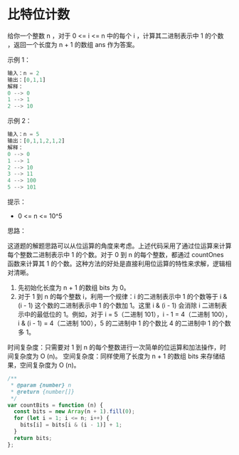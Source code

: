 # 比特位计数

给你一个整数 n ，对于 0 <= i <= n 中的每个 i ，计算其二进制表示中 1 的个数 ，返回一个长度为 n + 1 的数组 ans 作为答案。

示例 1：

```javascript
输入：n = 2
输出：[0,1,1]
解释：
0 --> 0
1 --> 1
2 --> 10
```

示例 2：

```javascript
输入：n = 5
输出：[0,1,1,2,1,2]
解释：
0 --> 0
1 --> 1
2 --> 10
3 --> 11
4 --> 100
5 --> 101
```

提示：

- 0 <= n <= 10^5

思路：

这道题的解题思路可以从位运算的角度来考虑。上述代码采用了通过位运算来计算每个整数二进制表示中 1 的个数。对于 0 到 n 的每个整数，都通过 countOnes 函数来计算其 1 的个数。这种方法的好处是直接利用位运算的特性来求解，逻辑相对清晰。

1. 先初始化长度为 n + 1 的数组 bits 为 0。
2. 对于 1 到 n 的每个整数 i，利用一个规律：i 的二进制表示中 1 的个数等于 i & (i - 1) 这个数的二进制表示中 1 的个数加 1。这里 i & (i - 1) 会消除 i 二进制表示中的最低位的 1。例如，对于 i = 5（二进制 101），i - 1 = 4（二进制 100），i & (i - 1) = 4（二进制 100），5 的二进制中 1 的个数比 4 的二进制中 1 的个数多 1。

时间复杂度：只需要对 1 到 n 的每个整数进行一次简单的位运算和加法操作，时间复杂度为 O (n)。
空间复杂度：同样使用了长度为 n + 1 的数组 bits 来存储结果，空间复杂度为 O (n)。

```javascript
/**
 * @param {number} n
 * @return {number[]}
 */
var countBits = function (n) {
  const bits = new Array(n + 1).fill(0);
  for (let i = 1; i <= n; i++) {
    bits[i] = bits[i & (i - 1)] + 1;
  }
  return bits;
};
```
